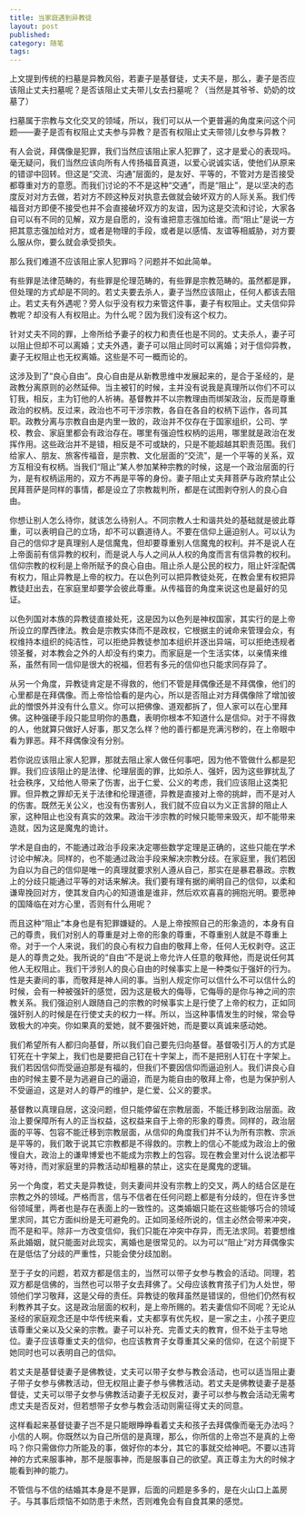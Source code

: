 ```yaml
---
title: 当家庭遇到异教徒
layout: post
published:
category: 随笔
tags:
---
```


上文提到传统的扫墓是异教风俗，若妻子是基督徒，丈夫不是，那么，妻子是否应该阻止丈夫扫墓呢？是否该阻止丈夫带儿女去扫墓呢？（当然是其爷爷、奶奶的坟墓了）

扫墓属于宗教与文化交叉的领域，所以，我们可以从一个更普遍的角度来问这个问题——妻子是否有权阻止丈夫参与异教？是否有权阻止丈夫带领儿女参与异教？

有人会说，拜偶像是犯罪，我们当然应该阻止家人犯罪了，这才是爱心的表现吗。毫无疑问，我们当然应该向所有人传扬福音真道，以爱心说诚实话，使他们从原来的错谬中回转。但这是“交流、沟通”层面的，是友好、平等的，不管对方是否接受都尊重对方的意愿。而我们讨论的不不是这种“交通”，而是“阻止”，是以坚决的态度反对对方去做，若对方不顾这种反对执意去做就会破坏双方的人际关系。我们传福音对方即便不接受也并不会直接破坏双方的友谊，因为这是交流和讨论，大家各自可以有不同的见解，双方是自愿的，没有谁把意志强加给谁。而“阻止”是说一方把其意志强加给对方，或者是物理的手段，或者是以感情、友谊等相威胁，对方要么服从你，要么就会承受损失。

那么我们难道不应该阻止家人犯罪吗？问题并不如此简单。

有些罪是法律范畴的，有些罪是伦理范畴的，有些罪是宗教范畴的。虽然都是罪，但处理的方式却是不同的。若丈夫要去杀人，妻子当然应该阻止，任何人都该去阻止。若丈夫有外遇呢？旁人似乎没有权力来管这件事，妻子有权阻止。丈夫信仰异教呢？却没有人有权阻止。为什么呢？因为我们没有这个权力。

针对丈夫不同的罪，上帝所给予妻子的权力和责任也是不同的。丈夫杀人，妻子可以阻止但却不可以离婚；丈夫外遇，妻子可以阻止同时可以离婚；对于信仰异教，妻子无权阻止也无权离婚。这些是不可一概而论的。

这涉及到了“良心自由”。良心自由是从新教思维中发展起来的，是合于圣经的，是政教分离原则的必然延伸。当主被钉的时候，主并没有说我是真理所以你们不可以钉我，相反，主为钉他的人祈祷。基督教并不以宗教理由而绑架政治，反而是尊重政治的权柄。反过来，政治也不可干涉宗教，各自在各自的权柄下运作，各司其职。政教分离与宗教自由是内里一致的，政治并不仅存在于国家组织，公司、学校、教会、家庭里都会有政治存在。哪里有强迫性权柄的运用，哪里就是政治在发挥作用。这些政治并不是错，相反是不可或缺的，只是不能超越其职责范围。我们给家人、朋友、旅客传福音，是宗教、文化层面的“交流”，是一个平等的关系，双方互相没有权柄。当我们“阻止”某人参加某种宗教的时候，这是一个政治层面的行为，是有权柄运用的，双方不再是平等的身份。妻子阻止丈夫拜菩萨与政府禁止公民拜菩萨是同样的事情，都是设立了宗教裁判所，都是在试图剥夺别人的良心自由。

你想让别人怎么待你，就该怎么待别人。不同宗教人士和谐共处的基础就是彼此尊重，可以表明自己的立场，却不可以霸道待人。不要在信仰上逼迫别人。可以认为自己的信仰才是真理别人是信魔鬼，但却要尊重别人信魔鬼的权利。并不是说人在上帝面前有信异教的权利，而是说人与人之间从人权的角度而言有信异教的权利。信仰宗教的权利是上帝所赋予的良心自由。阻止杀人是公民的权力，阻止奸淫配偶有权力，阻止异教是上帝的权力。在以色列可以把异教徒处死，在教会里有权把异教徒赶出去，在家庭里却要学会彼此尊重。从传福音的角度来说这也是最好的见证。

以色列国对本族的异教徒直接处死，这是因为以色列是神权国家，其实行的是上帝所设立的摩西律法。教会是宗教实体而不是政权，它根据主的诫命来管理会众，有权维持本组织的纯洁性，可以拒绝异教徒参加本组织并逐出异端，可以拒绝违规者领圣餐，对本教会之外的人却没有约束力。而家庭是一个生活实体，以亲情来维系，虽然有同一信仰是很大的祝福，但若有多元的信仰也只能求同存异了。

从另一个角度，异教徒肯定是不得救的，他们不管是拜偶像还是不拜偶像，他们的心里都是在拜偶像。而上帝恰恰看的是内心，所以是否阻止对方拜偶像除了增加彼此的憎恨外并没有什么意义。你可以把佛像、道观都拆了，但人家可以在心里拜佛。这种强硬手段只能显明你的愚蠢，表明你根本不知道什么是信仰。对于不得救的人，他就算只做好人好事，那又怎么样？他的善行都是充满污秽的，在上帝眼中看为罪恶。拜不拜偶像没有分别。

若你说应该阻止家人犯罪，那就去阻止家人做任何事吧，因为他不管做什么都是犯罪。我们应该阻止的是法律、伦理层面的罪，比如杀人、强奸，因为这些罪扰乱了社会秩序，又给他人带来了伤害，出于仁爱、公义的考虑，我们应该阻止这类犯罪。但异教之罪却无关于法律和伦理道德，异教是直接对上帝的挑衅，而不是对人的伤害。既然无关公义，也没有伤害别人，我们就不应自以为义正言辞的阻止人家，这种阻止也没有真实的效果。政治干涉宗教的时候只能带来毁灭，却不能带来造就，因为这是魔鬼的诡计。

学术是自由的，不能通过政治手段来决定哪些数学定理是正确的，这些只能在学术讨论中解决。同样的，也不能通过政治手段来解决宗教分歧。在家庭里，我们若因为自以为自己的信仰是唯一的真理就要求别人遵从自己，那实在是暴君暴政。宗教上的分歧只能通过平等的对话来解决。我们要有理有据的阐明自己的信仰，以柔和谦卑挽回对方，使其发自内心的知道谁是谁非，然后欢欢喜喜的拥抱光明。要愿神的国降临在对方心里，否则有什么用呢？

而且这种“阻止”本身也是有犯罪嫌疑的。人是上帝按照自己的形象造的，本身有自己的尊贵，我们对别人的尊重是对上帝的形象的尊重，不尊重别人就是不尊重上帝。对于一个人来说，我们的良心有权力自由的敬拜上帝，任何人无权剥夺。这正是人的尊贵之处。我所说的“自由”不是说上帝允许人任意的敬拜他，而是说任何其他人无权阻止。我们干涉别人的良心自由的时候事实上是一种类似于强奸的行为。性是夫妻间的事，而敬拜是神人间的事。当别人规定你可以信什么不可以信什么的时候，会有一种被强奸的感觉，因为这是极大的侮辱，它侮辱的是你与神之间的宗教关系。我们强迫别人跟随自己的宗教的时候事实上是行使了上帝的权力，正如同强奸别人的时候是在行使丈夫的权力一样。所以，当这种事情发生的时候，常会导致极大的冲突。你如果真的爱她，就不要强奸她，而是要以真诚来感动她。

我们希望所有人都归向基督，所以我们自己要先归向基督。基督吸引万人的方式是钉死在十字架上，我们也是要把自己钉在十字架上，而不是把别人钉在十字架上。我们若因信仰而受逼迫那是有福的，但我们不要因信仰而逼迫别人。我们讲良心自由的时候主要不是为逃避自己的逼迫，而是为能自由的敬拜上帝，也是为保护别人不受逼迫，这是对人的尊严的维护，是仁爱、公义的要求。

基督教以真理自居，这没问题，但只能停留在宗教层面，不能迁移到政治层面。政治上要保障所有人的正当权益，这权益来自于上帝的形象的尊贵。同样的，政治层面的平等、包容不能迁移到宗教层面，从信仰的角度我们并不认为所有宗教、宗派是平等的，我们敢于说其它宗教都是不得救的。宗教上的信心不能成为政治上的傲慢自大，政治上的谦卑博爱也不能成为宗教上的包容。现在教会里对什么说法都平等对待，而对家庭里的异教活动却粗暴的禁止，这实在是魔鬼的逻辑。

另一个角度，若丈夫是异教徒，则夫妻间并没有宗教上的交叉，两人的结合区是在宗教之外的领域。严格而言，信与不信者在任何问题上都是有分歧的，但在许多世俗领域里，两者也是存在表面上的一致性的。这类婚姻只能在这些能够巧合的领域里求同，其它方面纠纷是无可避免的。正如同圣经所说的，信主必然会带来冲突，而不是和平。除非一方改变信仰，我们只能在冲突中存异，而无法求同。若要想维系此婚姻，就只能面对此现实，离婚也是很常见的。以为可以“阻止”对方拜偶像实在是低估了分歧的严重性，只能会使分歧加剧。

至于子女的问题，若双方都是信主的，当然可以带子女参与教会的活动。同理，若双方都是信佛的，当然也可以带子女去拜佛了。父母应该教育孩子们为人处世，带领他们学习敬拜，这是父母的责任。异教徒的敬拜虽然是错误的，但他们仍然有权利教养其子女。这是政治层面的权利，是上帝所赐的。若夫妻信仰不同呢？无论从圣经的家庭观念还是中华传统来看，丈夫都享有优先权，是一家之主，小孩子更应该尊重父亲以及父亲的宗教。妻子可以补充、完善丈夫的教育，但不处于主导地位。妻子应该尊重丈夫的信仰，也应该教育子女尊重其父亲的信仰，在这个前提下她同时也可以表明自己的信仰。

若丈夫是基督徒妻子是佛教徒，丈夫可以带子女参与教会活动，也可以适当阻止妻子带子女参与佛教活动，但无权阻止妻子参与佛教活动。若丈夫是佛教徒妻子是基督徒，丈夫可以带子女参与佛教活动妻子无权反对，妻子可以参与教会活动无需考虑丈夫是否反对，但若想带子女参与教会活动则需征得丈夫的同意。

这样看起来基督徒妻子岂不是只能眼睁睁看着丈夫和孩子去拜偶像而毫无办法吗？小信的人啊。你既然以为自己所信的是真理，那么，你所信的上帝岂不是真的上帝吗？你只需做你力所能及的事，做好你的本分，其它的事就交给神吧。不要以违背神的方式来服事神，那不是服事神，而是服事自己的欲望。真正尊主为大的时候才能看到神的能力。

不管信与不信的结婚其本身是不是罪，后面的问题是多多的，是在火山口上盖房子。与其事后烦恼不如防患于未然，否则难免会有自食其果的感觉。
